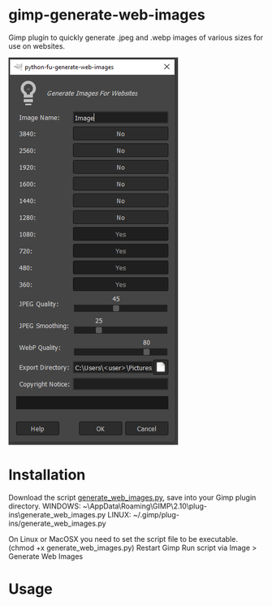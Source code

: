 # gimp-generate-web-images
Gimp plugin to quickly generate .jpeg and .webp images of various sizes for use on websites.

![Screenshot](https://github.com/GimleLarpes/gimp-generate-web-images/blob/main/screenshot.png?raw=true)

# Installation
Download the script [generate_web_images.py](https://pages.github.com/), save into your Gimp plugin directory. 
WINDOWS: ~\AppData\Roaming\GIMP\2.10\plug-ins\generate_web_images.py
LINUX: ~/.gimp/plug-ins/generate_web_images.py

On Linux or MacOSX you need to set the script file to be executable. (chmod +x generate_web_images.py)
Restart Gimp
Run script via Image > Generate Web Images

# Usage

